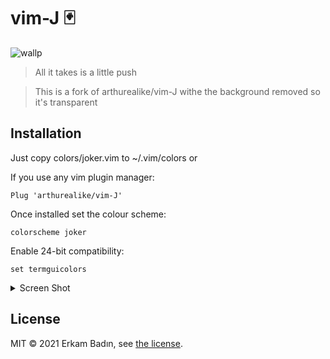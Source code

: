 # vim-J :black_joker: 

![wallp][wallp]

> All it takes is a little push

>This is a fork of arthurealike/vim-J withe the background removed so it's transparent

 ## Installation

 Just copy colors/joker.vim to ~/.vim/colors or

If you use any vim plugin manager:
    
    Plug 'arthurealike/vim-J'

Once installed set the colour scheme:

    colorscheme joker

Enable 24-bit compatibility:

    set termguicolors



<details>
  <summary>Screen Shot</summary>
    
![ss-python][ss-python]
</details>

## License

MIT &copy; 2021 Erkam Badın, see [the license][license].

[ss-python]:https://imgur.com/6js3fHn.png "SS-Python"
[wallp]:https://imgur.com/Dpz51L5.png "legend"
[license]: LICENSE
